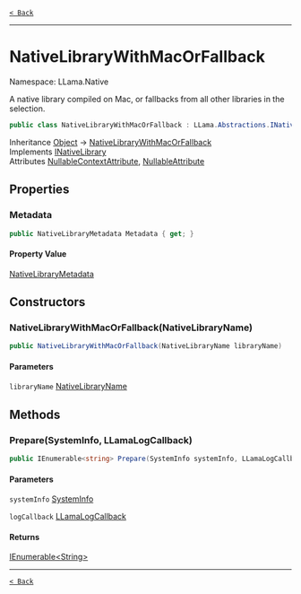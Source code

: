 [`< Back`](./)

---

# NativeLibraryWithMacOrFallback

Namespace: LLama.Native

A native library compiled on Mac, or fallbacks from all other libraries in the selection.

```csharp
public class NativeLibraryWithMacOrFallback : LLama.Abstractions.INativeLibrary
```

Inheritance [Object](https://docs.microsoft.com/en-us/dotnet/api/system.object) → [NativeLibraryWithMacOrFallback](./llama.native.nativelibrarywithmacorfallback.md)<br>
Implements [INativeLibrary](./llama.abstractions.inativelibrary.md)<br>
Attributes [NullableContextAttribute](https://docs.microsoft.com/en-us/dotnet/api/system.runtime.compilerservices.nullablecontextattribute), [NullableAttribute](https://docs.microsoft.com/en-us/dotnet/api/system.runtime.compilerservices.nullableattribute)

## Properties

### **Metadata**

```csharp
public NativeLibraryMetadata Metadata { get; }
```

#### Property Value

[NativeLibraryMetadata](./llama.native.nativelibrarymetadata.md)<br>

## Constructors

### **NativeLibraryWithMacOrFallback(NativeLibraryName)**



```csharp
public NativeLibraryWithMacOrFallback(NativeLibraryName libraryName)
```

#### Parameters

`libraryName` [NativeLibraryName](./llama.native.nativelibraryname.md)<br>

## Methods

### **Prepare(SystemInfo, LLamaLogCallback)**

```csharp
public IEnumerable<string> Prepare(SystemInfo systemInfo, LLamaLogCallback logCallback)
```

#### Parameters

`systemInfo` [SystemInfo](./llama.native.systeminfo.md)<br>

`logCallback` [LLamaLogCallback](./llama.native.nativelogconfig.llamalogcallback.md)<br>

#### Returns

[IEnumerable&lt;String&gt;](https://docs.microsoft.com/en-us/dotnet/api/system.collections.generic.ienumerable-1)<br>

---

[`< Back`](./)
